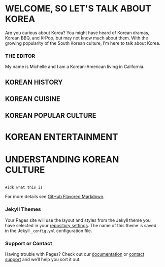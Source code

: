 # WELCOME, SO LET'S TALK ABOUT KOREA
Are you curious about Korea? You might have heard of Korean dramas, Korean BBQ, and K-Pop, but may not know much about them. With the growing popularity of the South Korean culture, I'm here to talk about Korea. 

### THE EDITOR

My name is Michelle and I am a Korean-American living in California.

## KOREAN HISTORY


## KOREAN CUISINE


## KOREAN POPULAR CULTURE


# KOREAN ENTERTAINMENT


# UNDERSTANDING KOREAN CULTURE

```markdown

#idk what this is

```

For more details see [GitHub Flavored Markdown](https://guides.github.com/features/mastering-markdown/).

### Jekyll Themes

Your Pages site will use the layout and styles from the Jekyll theme you have selected in your [repository settings](https://github.com/michellekim3/soletstalkaboutkorea/settings/pages). The name of this theme is saved in the Jekyll `_config.yml` configuration file.

### Support or Contact

Having trouble with Pages? Check out our [documentation](https://docs.github.com/categories/github-pages-basics/) or [contact support](https://support.github.com/contact) and we’ll help you sort it out.
